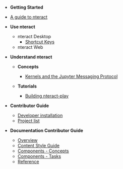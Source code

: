 - **Getting Started**

- [A guide to nteract](getting-started/nteract-guide.md)

- **Use nteract**

  - nteract Desktop
    - [Shortcut Keys](desktop/shortcut-keys.md)
  - nteract Web

- **Understand nteract**

  - **Concepts**

    - [Kernels and the Jupyter Messaging Protocol](concepts/kernels.md)

  - **Tutorials**

    - [Building nteract-play](tutorials/building-nteract-play.md)

- **Contributor Guide**

  - [Developer installation](getting-started/install.md)
  - [Project list](projects/project-list.md)

- **Documentation Contributor Guide**

  - [Overview](doc-contributor/overview.md)
  - [Content Style Guide](https://content-guide.nteract.io)
  - [Components - Concepts](doc-contributor/components-concepts.md)
  - [Components - Tasks](doc-contributor/components-tasks.md)
  - [Reference](doc-contributor/reference.md)
